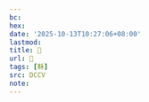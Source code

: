 ```yaml
---
bc:
hex:
date: '2025-10-13T10:27:06+08:00'
lastmod:
title: 􃯵
url: 􃯵
tags: [鞂]
src: DCCV
note:
---
```

